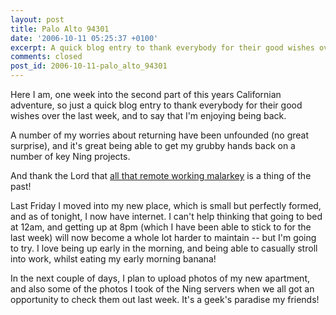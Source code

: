 ```yaml
---
layout: post
title: Palo Alto 94301
date: '2006-10-11 05:25:37 +0100'
excerpt: A quick blog entry to thank everybody for their good wishes over the last week, and to say that I'm enjoying being back in California.
comments: closed
post_id: 2006-10-11-palo_alto_94301
---
```

Here I am, one week into the second part of this years Californian adventure, so just a quick blog entry to thank everybody for their good wishes over the last week, and to say that I'm enjoying being back.

A number of my worries about returning have been unfounded (no great surprise), and it's great being able to get my grubby hands back on a number of key Ning projects.

And thank the Lord that [all that remote working malarkey][1] is a thing of the past!

Last Friday I moved into my new place, which is small but perfectly formed, and as of tonight, I now have internet. I can't help thinking that going to bed at 12am, and getting up at 8pm (which I have been able to stick to for the last week) will now become a whole lot harder to maintain -- but I'm going to try. I love being up early in the morning, and being able to casually stroll into work, whilst eating my early morning banana!

In the next couple of days, I plan to upload photos of my new apartment, and also some of the photos I took of the Ning servers when we all got an opportunity to check them out last week. It's a geek's paradise my friends!

[1]: /2006/09/the_last_six_months/
